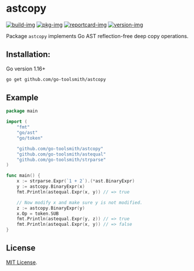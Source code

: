 # astcopy

[![build-img]][build-url]
[![pkg-img]][pkg-url]
[![reportcard-img]][reportcard-url]
[![version-img]][version-url]

Package `astcopy` implements Go AST reflection-free deep copy operations.

## Installation:

Go version 1.16+

```bash
go get github.com/go-toolsmith/astcopy
```

## Example

```go
package main

import (
	"fmt"
	"go/ast"
	"go/token"

	"github.com/go-toolsmith/astcopy"
	"github.com/go-toolsmith/astequal"
	"github.com/go-toolsmith/strparse"
)

func main() {
	x := strparse.Expr(`1 + 2`).(*ast.BinaryExpr)
	y := astcopy.BinaryExpr(x)
	fmt.Println(astequal.Expr(x, y)) // => true

	// Now modify x and make sure y is not modified.
	z := astcopy.BinaryExpr(y)
	x.Op = token.SUB
	fmt.Println(astequal.Expr(y, z)) // => true
	fmt.Println(astequal.Expr(x, y)) // => false
}
```

## License

[MIT License](LICENSE).

[build-img]: https://github.com/go-toolsmith/astp/workflows/build/badge.svg
[build-url]: https://github.com/go-toolsmith/astp/actions
[pkg-img]: https://pkg.go.dev/badge/go-toolsmith/astp
[pkg-url]: https://pkg.go.dev/github.com/go-toolsmith/astp
[reportcard-img]: https://goreportcard.com/badge/go-toolsmith/astp
[reportcard-url]: https://goreportcard.com/report/go-toolsmith/astp
[version-img]: https://img.shields.io/github/v/release/go-toolsmith/astp
[version-url]: https://github.com/go-toolsmith/astp/releases
